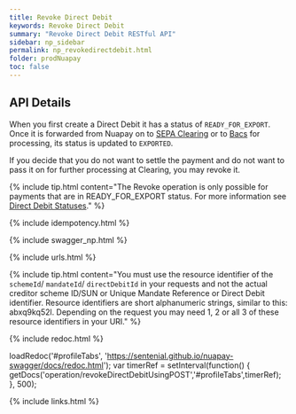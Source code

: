 ```yaml
---
title: Revoke Direct Debit
keywords: Revoke Direct Debit
summary: "Revoke Direct Debit RESTful API"
sidebar: np_sidebar
permalink: np_revokedirectdebit.html
folder: prodNuapay
toc: false
---
```


## API Details

When you first create a Direct Debit it has a status of `READY_FOR_EXPORT`. Once it is forwarded from Nuapay on to <a href="#" data-toggle="tooltip" data-original-title="{{site.data.glossary.clearing}}">SEPA Clearing</a> or to <a href="#" data-toggle="tooltip" data-original-title="{{site.data.glossary.bacs-clearing}}">Bacs</a> for processing, its status is updated to `EXPORTED`.

If you decide that you do not want to settle the payment and do not want to pass it on for further processing at Clearing, you may revoke it.


{% include tip.html content="The Revoke operation is only possible for payments that are in READY_FOR_EXPORT status. For more information see [Direct Debit Statuses](np_ddstatuses.html)." %}


{% include idempotency.html %}

{% include swagger_np.html %}

{% include urls.html %}

{% include tip.html content="You must use the resource identifier of the `schemeId`/ `mandateId`/ `directDebitId` in your requests and not the actual creditor scheme ID/SUN or Unique Mandate Reference or Direct Debit identifier. Resource identifiers are short alphanumeric strings, similar to this: abxq9kq52l. Depending on the request you may need 1, 2 or all 3 of these resource identifiers in your URI." %}


<ul id="profileTabs" class="nav nav-tabs">


</ul>

{% include redoc.html %}

loadRedoc('#profileTabs', 'https://sentenial.github.io/nuapay-swagger/docs/redoc.html');
var timerRef = setInterval(function() { getDocs('operation/revokeDirectDebitUsingPOST','#profileTabs',timerRef); }, 500);


</script>


<div id="mydiv"></div>
</div>
</div>
{% include links.html %}
